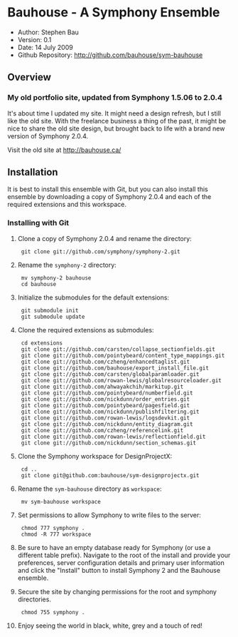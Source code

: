 # Bauhouse - A Symphony Ensemble

- Author: Stephen Bau
- Version: 0.1
- Date: 14 July 2009
- Github Repository: <http://github.com/bauhouse/sym-bauhouse>

## Overview

### My old portfolio site, updated from Symphony 1.5.06 to 2.0.4

It's about time I updated my site. It might need a design refresh, but I still like the old site. With the freelance business a thing of the past, it might be nice to share the old site design, but brought back to life with a brand new version of Symphony 2.0.4.

Visit the old site at <http://bauhouse.ca/>

## Installation

It is best to install this ensemble with Git, but you can also install this ensemble by downloading a copy of Symphony 2.0.4 and each of the required extensions and this workspace. 

### Installing with Git

1. Clone a copy of Symphony 2.0.4 and rename the directory:

		git clone git://github.com/symphony/symphony-2.git

2. Rename the `symphony-2` directory:

		mv symphony-2 bauhouse
		cd bauhouse
		
3. Initialize the submodules for the default extensions:

		git submodule init
		git submodule update

4. Clone the required extensions as submodules:

		cd extensions
		git clone git://github.com/carsten/collapse_sectionfields.git
		git clone git://github.com/pointybeard/content_type_mappings.git
		git clone git://github.com/czheng/enhancedtaglist.git
		git clone git://github.com/bauhouse/export_install_file.git
		git clone git://github.com/carsten/globalparamloader.git
		git clone git://github.com/rowan-lewis/globalresourceloader.git
		git clone git://github.com/ahwayakchih/markitup.git
		git clone git://github.com/pointybeard/numberfield.git
		git clone git://github.com/nickdunn/order_entries.git
		git clone git://github.com/pointybeard/pagesfield.git
		git clone git://github.com/nickdunn/publishfiltering.git
		git clone git://github.com/rowan-lewis/logsdevkit.git
		git clone git://github.com/nickdunn/entity_diagram.git
		git clone git://github.com/czheng/referencelink.git
		git clone git://github.com/rowan-lewis/reflectionfield.git
		git clone git://github.com/nickdunn/section_schemas.git

5. Clone the Symphony workspace for DesignProjectX:

		cd ..
		git clone git@github.com:bauhouse/sym-designprojectx.git

6. Rename the `sym-bauhouse` directory as `workspace`:

		mv sym-bauhouse workspace

7. Set permissions to allow Symphony to write files to the server:

		chmod 777 symphony .
		chmod -R 777 workspace

8. Be sure to have an empty database ready for Symphony (or use a different table prefix). Navigate to the root of the install and provide your preferences, server configuration details and primary user information and click the "Install" button to install Symphony 2 and the Bauhouse ensemble.

9. Secure the site by changing permissions for the root and symphony directories.

		chmod 755 symphony .

10. Enjoy seeing the world in black, white, grey and a touch of red!